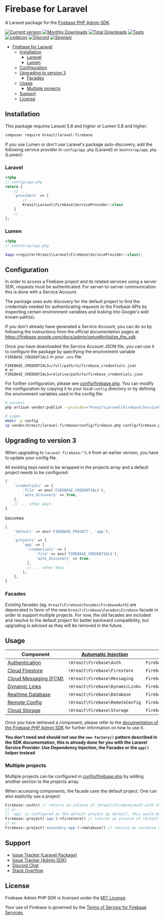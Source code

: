 # Firebase for Laravel

A Laravel package for the [Firebase PHP Admin SDK](https://github.com/kreait/firebase-php).

[![Current version](https://img.shields.io/packagist/v/kreait/laravel-firebase.svg?logo=composer)](https://packagist.org/packages/kreait/laravel-firebase)
[![Monthly Downloads](https://img.shields.io/packagist/dm/kreait/laravel-firebase.svg)](https://packagist.org/packages/kreait/laravel-firebase/stats)
[![Total Downloads](https://img.shields.io/packagist/dt/kreait/laravel-firebase.svg)](https://packagist.org/packages/kreait/laravel-firebase/stats)
[![Tests](https://github.com/kreait/laravel-firebase/workflows/Tests/badge.svg?branch=main)](https://github.com/kreait/laravel-firebase/actions)
[![codecov](https://codecov.io/gh/kreait/laravel-firebase/branch/main/graph/badge.svg)](https://codecov.io/gh/kreait/laravel-firebase)
[![Discord](https://img.shields.io/discord/523866370778333184.svg?color=7289da&logo=discord)](https://discord.gg/nbgVfty)
[![Sponsor](https://img.shields.io/static/v1?logo=GitHub&label=Sponsor&message=%E2%9D%A4&color=ff69b4)](https://github.com/sponsors/jeromegamez)

- [Firebase for Laravel](#firebase-for-laravel)
  - [Installation](#installation)
    - [Laravel](#laravel)
    - [Lumen](#lumen)
  - [Configuration](#configuration)
  - [Upgrading to version 3](#upgrading-to-version-3)
    - [Facades](#facades)
  - [Usage](#usage)
    - [Multiple projects](#multiple-projects)
  - [Support](#support)
  - [License](#license)

## Installation

This package requires Laravel 5.8 and higher or Lumen 5.8 and higher.

```bash
composer require kreait/laravel-firebase
```

If you use Lumen or don't use Laravel's package auto-discovery, add the following service provider in
`config/app.php` (Laravel) or `bootstrap/app.php` (Lumen):

### Laravel

```php
<?php
// config/app.php
return [
    // ...
    'providers' => [
        // ...
        Kreait\Laravel\Firebase\ServiceProvider::class
    ]
    // ...
];
```

### Lumen

```php
<?php
// bootstrap/app.php

$app->register(Kreait\Laravel\Firebase\ServiceProvider::class);
```

## Configuration

In order to access a Firebase project and its related services using a server SDK, requests must be authenticated.
For server-to-server communication this is done with a Service Account.

The package uses auto discovery for the default project to find the credentials needed for authenticating requests to
the Firebase APIs by inspecting certain environment variables and looking into Google's well known path(s).

If you don't already have generated a Service Account, you can do so by following the instructions from the
official documentation pages at https://firebase.google.com/docs/admin/setup#initialize_the_sdk.

Once you have downloaded the Service Account JSON file, you can use it to configure the package by specifying
the environment variable `FIREBASE_CREDENTIALS` in your `.env` file:

```
FIREBASE_CREDENTIALS=/full/path/to/firebase_credentials.json
# or
FIREBASE_CREDENTIALS=relative/path/to/firebase_credentials.json
```

For further configuration, please see [config/firebase.php](config/firebase.php). You can modify the configuration
by copying it to your local `config` directory or by defining the environment variables used in the config file:

```bash
# Laravel
php artisan vendor:publish --provider="Kreait\Laravel\Firebase\ServiceProvider" --tag=config

# Lumen
mkdir -p config
cp vendor/kreait/laravel-firebase/config/firebase.php config/firebase.php
```

## Upgrading to version 3

When upgrading to `laravel-firebase:^3.0` from an earlier version, you have to update your config file.

All existing keys need to be wrapped in the projects array and a default project needs to be configured:

```php
[
    'credentials' => [
        'file' => env('FIREBASE_CREDENTIALS'),
        'auto_discovery' => true,
    ],
    // ... other keys
]
```

becomes

```php
[
    'default' => env('FIREBASE_PROJECT', 'app'),

    'projects' => [
        'app' => [
          'credentials' => [
              'file' => env('FIREBASE_CREDENTIALS'),
              'auto_discovery' => true,
          ],
          // ... other keys
        ],
    ],
]
```

### Facades
Existing facades (eg. `Kreait\Firebase\Facades\FirebaseAuth`) are deprecated in favor of the new `Kreait\Firebase\Facades\Firebase` facade in order to support multiple projects. For now, the old facades are included and resolve to the default project for better backward compatibility, but upgrading is advised as they will be removed in the future.

## Usage

| Component | [Automatic Injection](https://laravel.com/docs/5.8/container#automatic-injection) | [Facades](https://laravel.com/docs/facades) | [`app()`](https://laravel.com/docs/helpers#method-app) |
| --- | --- | --- | --- |
| [Authentication](https://firebase-php.readthedocs.io/en/stable/authentication.html) | `\Kreait\Firebase\Auth` | `Firebase::auth()` | `app('firebase.auth')` |
| [Cloud Firestore](https://firebase-php.readthedocs.io/en/stable/cloud-firestore.html) | `\Kreait\Firebase\Firestore` | `Firebase::firestore()` | `app('firebase.firestore')` |
| [Cloud&nbsp;Messaging&nbsp;(FCM)](https://firebase-php.readthedocs.io/en/stable/cloud-messaging.html) | `\Kreait\Firebase\Messaging` | `Firebase::messaging()` | `app('firebase.messaging')` |
| [Dynamic&nbsp;Links](https://firebase-php.readthedocs.io/en/stable/dynamic-links.html) | `\Kreait\Firebase\DynamicLinks` | `Firebase::dynamicLinks()` | `app('firebase.dynamic_links')` |
| [Realtime Database](https://firebase-php.readthedocs.io/en/stable/realtime-database.html) | `\Kreait\Firebase\Database` | `Firebase::database()` | `app('firebase.database')` |
| [Remote Config](https://firebase-php.readthedocs.io/en/stable/remote-config.html) | `\Kreait\Firebase\RemoteConfig` | `Firebase::remoteConfig()` | `app('firebase.remote_config')` |
| [Cloud Storage](https://firebase-php.readthedocs.io/en/stable/cloud-storage.html) | `\Kreait\Firebase\Storage` | `Firebase::storage()` | `app('firebase.storage')` |

Once you have retrieved a component, please refer to the [documentation of the Firebase PHP Admin SDK](https://firebase-php.readthedocs.io)
for further information on how to use it.

**You don't need and should not use the `new Factory()` pattern described in the SDK documentation, this is already
done for you with the Laravel Service Provider. Use Dependency Injection, the Facades or the `app()` helper instead**

### Multiple projects

Multiple projects can be configured in [config/firebase.php](config/firebase.php) by adding another section to the projects array.

When accessing components, the facade uses the default project. One can also explicitly use a project:

```php
Firebase::auth() // returns an intance of \Kreait\Firebase\Auth with the configuration found for the default project
// or
// 'app' is configured as the default project by default, this would be equivalent to Firebase::firestore() when that is the case
Firebase::project('app')->firestore() // returns an intance of \Kreait\Firebase\Firestore with the configuration found for the 'app' project
// or
Firebase::project('secondary-app')->database() // returns an instance of \Kreait\Firebase\Database with the configuration found for the 'secondary-app' project
```

## Support

- [Issue Tracker (Laravel Package)](https://github.com/kreait/laravel-firebase/issues/)
- [Issue Tracker (Admin SDK)](https://github.com/kreait/firebase-php/issues/)
- [Discord Chat](https://discord.gg/nbgVfty)
- [Stack Overflow](https://stackoverflow.com/questions/tagged/firebase+php)

## License

Firebase Admin PHP SDK is licensed under the [MIT License](LICENSE).

Your use of Firebase is governed by the [Terms of Service for Firebase Services](https://firebase.google.com/terms/).

